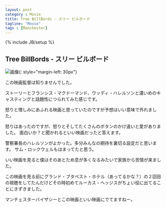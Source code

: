 ```yaml
---
layout: post
category : Movie
title: Tree BillBords - スリー ビルボード
tagline: "Movie"
tags : [Manchester]
---
```

{% include JB/setup %}

## Tree BillBords - スリー ビルボード

![画像](/assets/image/posts/20180212/3billbords.jpg){: style="margin-left: 30px"}

この映画監督は知りませんでした。

ストーリーとフランシス・マクドーマンド、ウッディ・ハレルソンと濃いめのキャスティングと話題性につられてみた感じです。

怒りと憎しみにあふれる映画と思っていたのですが予想はいい意味で外れました。

怒りはあったのですが、怒りとそしてたくさんのボタンのかけ違いと愛がありました。
面白いか？と聞かれるといい映画だったと答えます。

警察署長のハレルソンがよかった。多分みんなの期待を裏切る設定だと思います。
サム・ロックウェルもはまってたと思う。

いい映画を見ると僕はそのあとため息が多くなるみたいで家族から苦情が来ました。

この映画を見る前にグランド・ブタペスト・ホテル（あってるかな？）の２回目の視聴をしてたんだけどその時初めてルーカス・ヘッジスがちょい役に出てることにきずきました。

マンチェスターバイザシーとこの映画といい映画にでてますねー。